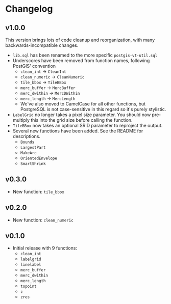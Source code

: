 Changelog
=========

v1.0.0
------

This version brings lots of code cleanup and reorganization, with many
backwards-incompatible changes.

- `lib.sql` has been renamed to the more specific `postgis-vt-util.sql`
- Underscores have been removed from function names, following PostGIS'
  convention
    - `clean_int` -> `CleanInt`
    - `clean_numeric` -> `CleanNumeric`
    - `tile_bbox` -> `TileBBox`
    - `merc_buffer` -> `MercBuffer`
    - `merc_dwithin` -> `MercDWithin`
    - `merc_length` -> `MercLength`
    - We've also moved to CamelCase for all other functions, but PostgreSQL is
      not case-sensitive in this regard so it's purely stylistic.
- `LabelGrid` no longer takes a pixel size parameter. You should now pre-
  multiply this into the grid size before calling the function.
- `TileBBox` now takes an optional SRID parameter to reproject the output.
- Several new functions have been added. See the README for descriptions.
    - `Bounds`
    - `LargestPart`
    - `MakeArc`
    - `OrientedEnvelope`
    - `SmartShrink`


v0.3.0
------

- New function: `tile_bbox`


v0.2.0
------

- New function: `clean_numeric`


v0.1.0
------

- Initial release with 9 functions:
    - `clean_int`
    - `labelgrid`
    - `linelabel`
    - `merc_buffer`
    - `merc_dwithin`
    - `merc_length`
    - `topoint`
    - `z`
    - `zres`

